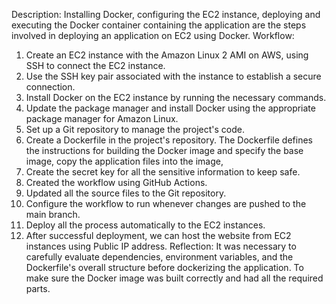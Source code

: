 Description:
Installing Docker, configuring the EC2 instance, deploying and executing the Docker container containing the application are the steps involved in deploying an application on EC2 using Docker. 
Workflow:
1.	Create an EC2 instance with the Amazon Linux 2 AMI on AWS, using SSH to connect the EC2 instance.
2.	Use the SSH key pair associated with the instance to establish a secure connection.
3.	Install Docker on the EC2 instance by running the necessary commands.
4.	Update the package manager and install Docker using the appropriate package manager for Amazon Linux.
5.	Set up a Git repository to manage the project's code.
6.	Create a Dockerfile in the project's repository. The Dockerfile defines the instructions for building the Docker image and specify the base image, copy the application files into the image, 
7.	Create the secret key for all the sensitive information to keep safe.
8.	Created the workflow using GitHub Actions.
9.	Updated all the source files to the Git repository.
10.	Configure the workflow to run whenever changes are pushed to the main branch.
11.	Deploy all the process automatically to the EC2 instances.
12.	After successful deployment, we can host the website from EC2 instances using Public IP address.
Reflection:
It was necessary to carefully evaluate dependencies, environment variables, and the Dockerfile's overall structure before dockerizing the application. To make sure the Docker image was built correctly and had all the required parts.
